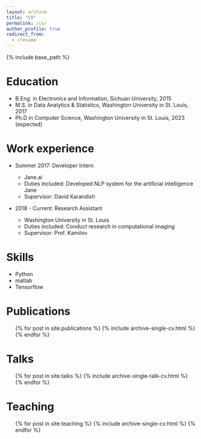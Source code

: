 ```yaml
---
layout: archive
title: "CV"
permalink: /cv/
author_profile: true
redirect_from:
  - /resume
---
```


{% include base_path %}

Education
======
* B.Eng. in Electronics and Information, Sichuan University, 2015
* M.S. in Data Analytics & Statistics, Washington University in St. Louis, 2017
* Ph.D in Computer Science, Washington University in St. Louis, 2023 (expected)

Work experience
======
* Summer 2017: Developer Intern
  * Jane.ai
  * Duties included: Developed NLP system for the artificial intelligence Jane
  * Supervisor: David Karandish

* 2018 - Current: Research Assistant
  * Washington University in St. Louis
  * Duties included: Conduct research in computational imaging
  * Supervisor: Prof. Kamilov
  
Skills
======
* Python
* matlab
* Tensorflow

Publications
======
  <ul>{% for post in site.publications %}
    {% include archive-single-cv.html %}
  {% endfor %}</ul>

Talks
======
  <ul>{% for post in site.talks %}
    {% include archive-single-talk-cv.html %}
  {% endfor %}</ul>

Teaching
======
  <ul>{% for post in site.teaching %}
    {% include archive-single-cv.html %}
  {% endfor %}</ul>


